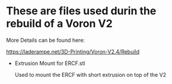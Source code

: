 # These are files used durin the rebuild of a Voron V2
More Details can be found here:

https://laderampe.net/3D-Printing/Voron-V2.4/Rebuild

* Extrusion Mount for ERCF.stl

    Used to mount the ERCF with short extrusion on top of the V2
